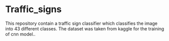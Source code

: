 # Traffic_signs
This repository contain a traffic sign classifier which classifies the image into 43 different classes. The dataset was taken from kaggle for the training of cnn model.. 
